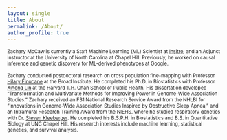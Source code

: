 ```yaml
---
layout: single
title: About
permalink: /About/
author_profile: true
---
```


<p style="font-size:80%;">
	Zachary McCaw is currently a Staff Machine Learning (ML) Scientist at <a href="https://insitro.com/">Insitro</a>, and an Adjunct Instructor at the University of North Carolina at Chapel Hill. Previously, he worked on causal inference and genetic discovery for ML-derived phenotypes at Google. 
	<br>
	<br>
	Zachary conducted postdoctoral research on cross population fine-mapping with Professor <a href="https://www.finucanelab.org/">Hilary Finucane</a> at the Broad Institute. He completed his Ph.D. in Biostatistics with Professor <a href="https://www.hsph.harvard.edu/xihong-lin/">Xihong Lin</a> at the Harvard T.H. Chan School of Public Health. His dissertation developed “Transformation and Multivariate Methods for Improving Power in Genome-Wide Association Studies.” Zachary received an F31 National Research Service Award from the NHLBI for “Innovations in Genome-Wide Association Studies Inspired by Obstructive Sleep Apnea,” and an Intramural Research Training Award from the NIEHS, where he studied respiratory genetics with Dr. <a href="https://www.niehs.nih.gov/research/atniehs/labs/iidl/pi/enviro-gen/index.cfm">Steven Kleeberger</a>. He completed his B.S.P.H. in Biostatistics and B.S. in Quantitative Biology at UNC Chapel Hill. His research interests include machine learning, statistical genetics, and survival analysis. 
</p>